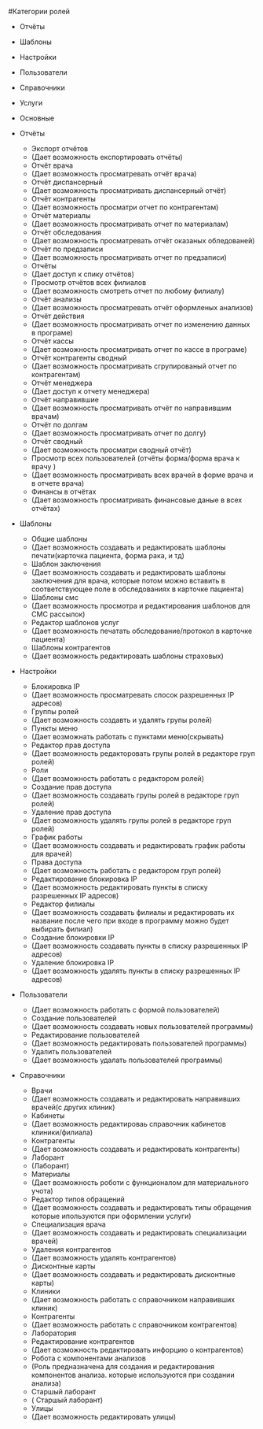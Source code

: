 #Категории ролей

- Отчёты
- Шаблоны
- Настройки
- Пользователи
- Справочники
- Услуги
- Основные

- Отчёты
  - Экспорт отчётов
   - (Дает возможность експортировать отчёты)
   - Отчёт врача 
   - (Дает возможность просматревать отчёт врача)
   - Отчёт диспансерный
  - (Дает возможность просматривать диспансерный отчёт)
  - Отчёт контрагенты
  - (Дает возможность просматри отчет по контрагентам)
  - Отчёт материалы
  - (Дает возможность просматривать отчет по материалам)
  - Отчёт обследования
  - (Дает возможность просматревать отчёт оказаных обледованей)
  - Отчёт по предзаписи
  - (Дает возможность просматривать отчет по предзаписи)
  - Отчёты
  - (Дает доступ к спику отчётов)
  - Просмотр отчётов всех филиалов
  - (Дает возможность смотреть отчет по любому филиалу)
  - Отчёт анализы
  - (Дает возможность просматревать отчёт оформленых анализов)
  - Отчёт действия
  - (Дает возможность просматривать отчет по изменению данных в програме)
  - Отчёт кассы
  - (Дает возможность просматривать отчет по кассе в програме)
  - Отчёт контрагенты сводный
  - (Дает возможность просматривать сгрупированый отчет по контрагентам)
  - Отчёт менеджера
  - (Дает доступ к отчету менеджера)
  - Отчёт направившие
  - (Дает возможность просматривать отчёт по направившим врачам)
  - Отчёт по долгам
  - (Дает возможность просматривать отчет по долгу)
  - Отчёт сводный 
  - (Дает возможность просматри сводный отчёт)
  - Просмотр всех пользователей (отчёты форма/форма врача к врачу )
  - (Дает возможность просматривать всех врачей в форме врача и в отчете врача)
  - Финансы в отчётах
  - (Дает возможность просматривать финансовые даные в всех отчётах)

- Шаблоны
  - Общие шаблоны
  - (Дает возможность создавать и редактировать шаблоны печати(карточка пациента, форма рака, и тд)
  - Шаблон заключения
  - (Дает возможность создавать и редактировать шаблоны заключения для врача, которые потом можно вставить в соответствующее поле в обследованиях в карточке пациента)
  - Шаблоны смс
  - (Дает возможность просмотра и редактирования шаблонов для СМС рассылок)
  - Редактор шаблонов услуг
  - (Дает возможность печатать обследование/протокол в карточке пациента)
  - Шаблоны контрагентов
  - (Дает возможность редактировать шаблоны страховых)

- Настройки
  - Блокировка IP
  - (Дает возможность просматревать спосок разрешенных IP адресов)
  - Группы ролей
  - (Дает возможность создавть и удалять групы ролей)
  - Пункты меню
  - (Дает возможнать работать с пунктами меню(скрывать)
  - Редактор прав доступа
  - (Дает возможность редакторовать групы ролей в редакторе груп ролей)
  - Роли
  - (Дает возможность работать с редактором ролей)
  - Создание прав доступа
  - (Дает возможность создавать групы ролей в редакторе груп ролей)
  - Удаление прав доступа
  - (Дает возможность удалять групы ролей в редакторе груп ролей)
  - График работы
  - (Дает возможность создавать и редактировать график работы для врачей)
  - Права доступа
  - (Дает возможность работать с редактором груп ролей)
  - Редактирование блокировка IP
  - (Дает возможность редактировать пункты в списку разрешенных IP адресов)
  - Редактор филиалы 
  - (Дает возможность создавать филиалы и редактировать их название после чего при входе в программу можно будет выбирать филиал)
  - Создание блокировки IP
  - (Дает возможность создавать пункты в списку разрешенных IP адресов)
  - Удаление блокировка IP
  - (Дает возможность удалять пункты в списку разрешенных IP адресов)

- Пользователи
  - (Дает возможность работать с формой пользователей)
  - Создание пользователей
  - (Дает возможность создавать новых пользователей программы)
  - Редактирование пользователей
  - (Дает возможность редактировать пользователей программы)
  - Удалить пользователей
  - (Дает возможность удалать пользователей программы)

- Справочники
  - Врачи 
  - (Дает возможность создавать и редактировать направивших врачей(с других клиник)
  - Кабинеты
  - (Дает возможность редактироваь справочник кабинетов клиники/филиала)
  - Контрагенты
  - (Дает возможность создавать и редактировать контрагенты)
  - Лаборант
  - (Лаборант)
  - Материалы
  - (Дает возможность роботи с функционалом для материального учота)
  - Редактор типов обращений
  - (Дает возможность создавать и редактировать типы обращения которые ипользуются при оформлении услуги)
  - Специализация врача
  - (Дает возможность создавать и редактировать специализации врачей)
  - Удаления контрагентов
  - (Дает возможность удалять контрагентов)
  - Дисконтные карты
  - (Дает возможность создавать и редактировать дисконтные карты)
  - Клиники
  - (Дает возможность работать с справочником направивших клиник)
  - Контрагенты
  - (Дает возможность работать с справочником контрагентов)
  - Лаборатория
  - Редактирование контрагентов
  - (Дает возможность редактировать инфорцию о контрагентов)
  - Робота с компонентами анализов
  - (Роль предназначена для создания и редактирования компонентов анализа. которые используются при создании анализа)
  - Старшый лаборант
  - ( Старшый лаборант)
  - Улицы 
  - (Дает возможность редактировать улицы)
